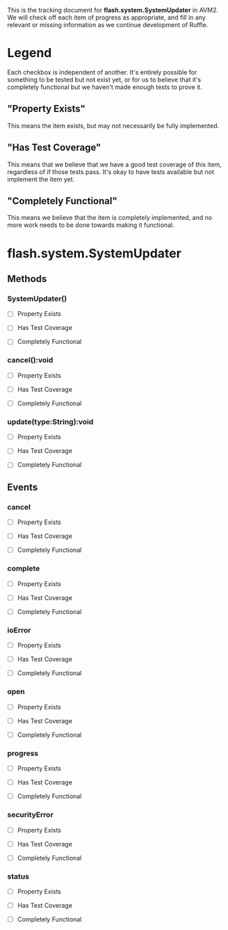 This is the tracking document for **flash.system.SystemUpdater** in AVM2. We will check off each item of progress as appropriate, and fill in any relevant or missing information as we continue development of Ruffle.
# Legend

Each checkbox is independent of another. It's entirely possible for something to be tested but not exist yet, or for us to believe that it's completely functional but we haven't made enough tests to prove it.
## "Property Exists"

This means the item exists, but may not necessarily be fully implemented.
## "Has Test Coverage"

This means that we believe that we have a good test coverage of this item, regardless of if those tests pass. It's okay to have tests available but not implement the item yet.
## "Completely Functional"

This means we believe that the item is completely implemented, and no more work needs to be done towards making it functional.
# flash.system.SystemUpdater
## Methods
### SystemUpdater()

* [ ] Property Exists

* [ ] Has Test Coverage

* [ ] Completely Functional


### cancel():void

* [ ] Property Exists

* [ ] Has Test Coverage

* [ ] Completely Functional


### update(type:String):void

* [ ] Property Exists

* [ ] Has Test Coverage

* [ ] Completely Functional


## Events
### cancel

* [ ] Property Exists

* [ ] Has Test Coverage

* [ ] Completely Functional


### complete

* [ ] Property Exists

* [ ] Has Test Coverage

* [ ] Completely Functional


### ioError

* [ ] Property Exists

* [ ] Has Test Coverage

* [ ] Completely Functional


### open

* [ ] Property Exists

* [ ] Has Test Coverage

* [ ] Completely Functional


### progress

* [ ] Property Exists

* [ ] Has Test Coverage

* [ ] Completely Functional


### securityError

* [ ] Property Exists

* [ ] Has Test Coverage

* [ ] Completely Functional


### status

* [ ] Property Exists

* [ ] Has Test Coverage

* [ ] Completely Functional